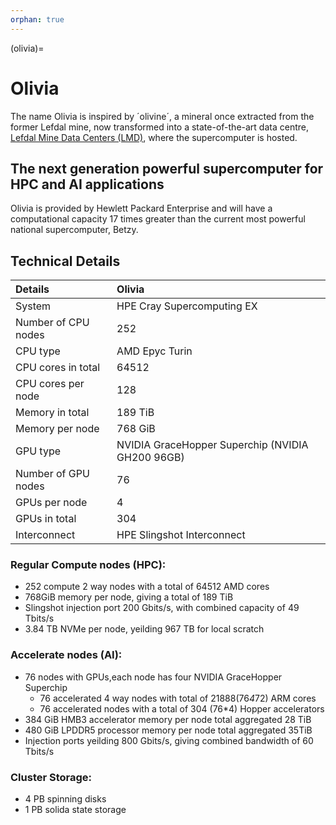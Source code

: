 ```yaml
---
orphan: true
---
```


(olivia)=


# Olivia

The name Olivia is inspired by ´olivine´, a mineral once extracted from the former Lefdal mine, now transformed into a state-of-the-art data centre, [Lefdal Mine Data Centers (LMD)](https://www.lefdalmine.com/), where the supercomputer is hosted. 

## The next generation powerful supercomputer for HPC and AI applications

Olivia is provided by Hewlett Packard Enterprise and will have a computational capacity 17 times greater than the current most powerful national supercomputer, Betzy. 

## Technical Details

| Details     | Olivia     |
| :------------- | :------------- |
| System     | HPE Cray Supercomputing EX  |
| Number of CPU nodes     |     252  |
| CPU type     |        AMD Epyc Turin  |
| CPU cores in total  | 64512 |
| CPU cores per node  | 128  |
| Memory in total    |  189 TiB  |
| Memory per node    |  768 GiB  |
| GPU type | NVIDIA GraceHopper Superchip (NVIDIA GH200 96GB) |
| Number of GPU nodes | 76 |
| GPUs per node | 4 |
| GPUs in total | 304 |
| Interconnect  |  HPE Slingshot Interconnect | 

### Regular Compute nodes (HPC):

- 252 compute 2 way nodes with a total of 64512 AMD cores
- 768GiB memory per node, giving a total of 189 TiB
- Slingshot injection port 200 Gbits/s, with combined capacity of 49 Tbits/s
- 3.84 TB NVMe per node, yeilding 967 TB for local scratch

### Accelerate nodes (AI):

- 76 nodes with GPUs,each node has four NVIDIA GraceHopper Superchip
   - 76 accelerated 4 way nodes with total of 21888(76*4*72) ARM cores
   - 76 accelerated nodes with a total of 304 (76*4) Hopper accelerators
- 384 GiB HMB3 accelerator memory per node total aggregated 28 TiB
- 480 GiB LPDDR5 processor memory per node total aggregated 35TiB
- Injection ports yeilding 800 Gbits/s, giving combined bandwidth of 60 Tbits/s

### Cluster Storage:

- 4 PB spinning disks
- 1 PB solida state storage
